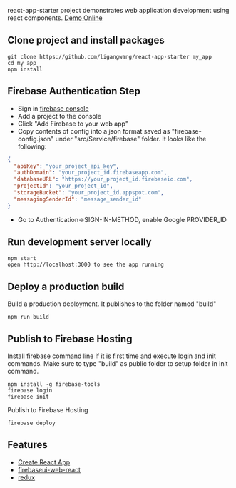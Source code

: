 react-app-starter project demonstrates web application development using react components. [Demo Online](https://react-web-app-starter.firebaseapp.com/)<br>

## Clone project and install packages
```console
git clone https://github.com/ligangwang/react-app-starter my_app
cd my_app
npm install
```

## Firebase Authentication Step
- Sign in [firebase console](https://console.firebase.google.com)
- Add a project to the console
- Click "Add Firebase to your web app"
- Copy contents of config into a json format saved as "firebase-config.json" under "src/Service/firebase" folder. It looks like the following:
```json
{
  "apiKey": "your_project_api_key",
  "authDomain": "your_project_id.firebaseapp.com",
  "databaseURL": "https://your_project_id.firebaseio.com",
  "projectId": "your_project_id",
  "storageBucket": "your_project_id.appspot.com",
  "messagingSenderId": "message_sender_id"
}
```
- Go to Authentication->SIGN-IN-METHOD, enable Google PROVIDER_ID

## Run development server locally
```console
npm start
open http://localhost:3000 to see the app running
```
## Deploy a production build
Build a production deployment. It publishes to the folder named "build"
```console
npm run build
```
## Publish to Firebase Hosting
Install firebase command line if it is first time
and execute login and init commands. Make sure to type "build" as public folder to setup folder in init command.
```console
npm install -g firebase-tools
firebase login
firebase init
```
Publish to Firebase Hosting
```console
firebase deploy
```

## Features
- [Create React App](https://github.com/facebookincubator/create-react-app)
- [firebaseui-web-react](https://github.com/firebase/firebaseui-web-react)
- [redux](https://github.com/reactjs/redux/tree/master/docs)
